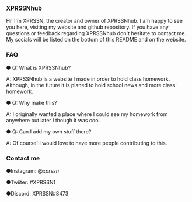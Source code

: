 ### XPRSSNhub

Hi! 
I'm XPRSSN, the creator and owner of XPRSSNhub.
I am happy to see you here, visiting my website and github repository. 
If you have any questions or feedback regarding XPRSSNhub don't hesitate to contact me.
My socials will be listed on the bottom of this README and on the website.

### FAQ
● Q: What is XPRSSNhub?

A: XPRSSNhub is a website I made in order to hold class homework. Although, in the future it is planed to hold school news and more class' homework.


● Q: Why make this?

A: I originally wanted a place where I could see my homework from anywhere but later I though it was cool.


● Q: Can I add my own stuff there?

A: Of course! I would love to have more people contributing to this.

### Contact me
●Instagram: @_xprssn_

●Twiiter: #XPRSSN1

●Discord: XPRSSN#8473
